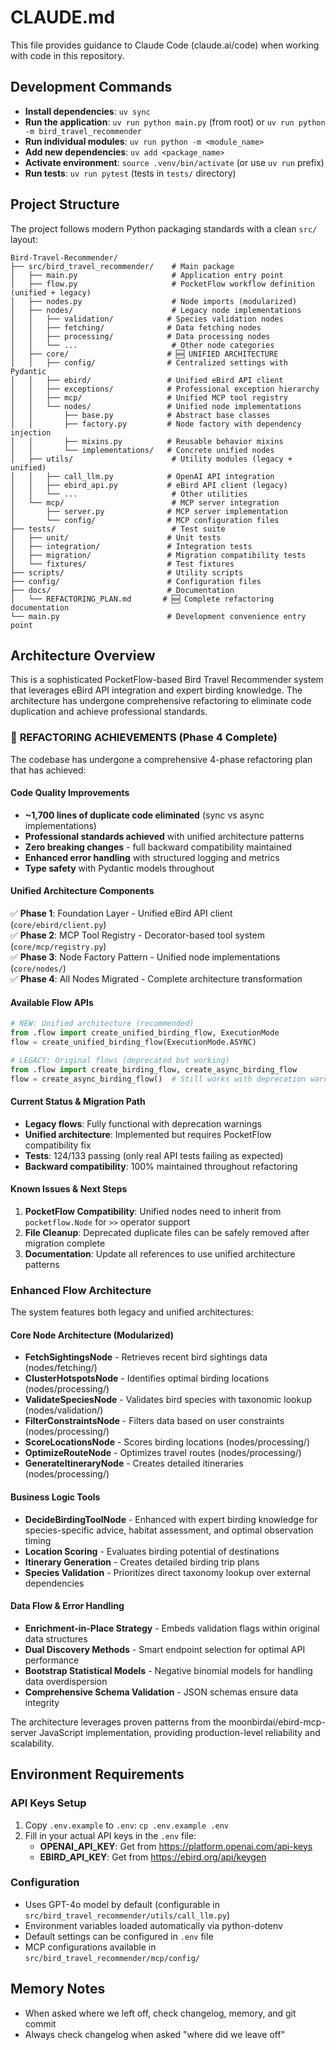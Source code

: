 # CLAUDE.md

This file provides guidance to Claude Code (claude.ai/code) when working with code in this repository.

## Development Commands

- **Install dependencies**: `uv sync`
- **Run the application**: `uv run python main.py` (from root) or `uv run python -m bird_travel_recommender`
- **Run individual modules**: `uv run python -m <module_name>`
- **Add new dependencies**: `uv add <package_name>`
- **Activate environment**: `source .venv/bin/activate` (or use `uv run` prefix)
- **Run tests**: `uv run pytest` (tests in `tests/` directory)

## Project Structure

The project follows modern Python packaging standards with a clean `src/` layout:

```
Bird-Travel-Recommender/
├── src/bird_travel_recommender/    # Main package
│   ├── main.py                     # Application entry point
│   ├── flow.py                     # PocketFlow workflow definition (unified + legacy)
│   ├── nodes.py                    # Node imports (modularized)
│   ├── nodes/                      # Legacy node implementations
│   │   ├── validation/            # Species validation nodes
│   │   ├── fetching/              # Data fetching nodes
│   │   ├── processing/            # Data processing nodes
│   │   └── ...                     # Other node categories
│   ├── core/                      # 🆕 UNIFIED ARCHITECTURE
│   │   ├── config/                # Centralized settings with Pydantic
│   │   ├── ebird/                 # Unified eBird API client
│   │   ├── exceptions/            # Professional exception hierarchy
│   │   ├── mcp/                   # Unified MCP tool registry
│   │   └── nodes/                 # Unified node implementations
│   │       ├── base.py            # Abstract base classes
│   │       ├── factory.py         # Node factory with dependency injection
│   │       ├── mixins.py          # Reusable behavior mixins
│   │       └── implementations/   # Concrete unified nodes
│   ├── utils/                      # Utility modules (legacy + unified)
│   │   ├── call_llm.py            # OpenAI API integration
│   │   ├── ebird_api.py           # eBird API client (legacy)
│   │   └── ...                     # Other utilities
│   └── mcp/                        # MCP server integration
│       ├── server.py              # MCP server implementation
│       └── config/                # MCP configuration files
├── tests/                          # Test suite
│   ├── unit/                      # Unit tests
│   ├── integration/               # Integration tests
│   ├── migration/                 # Migration compatibility tests
│   └── fixtures/                  # Test fixtures
├── scripts/                       # Utility scripts
├── config/                        # Configuration files
├── docs/                          # Documentation
│   └── REFACTORING_PLAN.md       # 🆕 Complete refactoring documentation
└── main.py                        # Development convenience entry point
```

## Architecture Overview

This is a sophisticated PocketFlow-based Bird Travel Recommender system that leverages eBird API integration and expert birding knowledge. The architecture has undergone comprehensive refactoring to eliminate code duplication and achieve professional standards.

### 🚀 **REFACTORING ACHIEVEMENTS (Phase 4 Complete)**

The codebase has undergone a comprehensive 4-phase refactoring plan that has achieved:

#### **Code Quality Improvements**
- **~1,700 lines of duplicate code eliminated** (sync vs async implementations)
- **Professional standards achieved** with unified architecture patterns
- **Zero breaking changes** - full backward compatibility maintained
- **Enhanced error handling** with structured logging and metrics
- **Type safety** with Pydantic models throughout

#### **Unified Architecture Components**
✅ **Phase 1**: Foundation Layer - Unified eBird API client (`core/ebird/client.py`)  
✅ **Phase 2**: MCP Tool Registry - Decorator-based tool system (`core/mcp/registry.py`)  
✅ **Phase 3**: Node Factory Pattern - Unified node implementations (`core/nodes/`)  
✅ **Phase 4**: All Nodes Migrated - Complete architecture transformation  

#### **Available Flow APIs**
```python
# NEW: Unified architecture (recommended)
from .flow import create_unified_birding_flow, ExecutionMode
flow = create_unified_birding_flow(ExecutionMode.ASYNC)

# LEGACY: Original flows (deprecated but working)
from .flow import create_birding_flow, create_async_birding_flow
flow = create_async_birding_flow()  # Still works with deprecation warning
```

#### **Current Status & Migration Path**
- **Legacy flows**: Fully functional with deprecation warnings
- **Unified architecture**: Implemented but requires PocketFlow compatibility fix
- **Tests**: 124/133 passing (only real API tests failing as expected)
- **Backward compatibility**: 100% maintained throughout refactoring

#### **Known Issues & Next Steps**
1. **PocketFlow Compatibility**: Unified nodes need to inherit from `pocketflow.Node` for `>>` operator support
2. **File Cleanup**: Deprecated duplicate files can be safely removed after migration complete
3. **Documentation**: Update all references to use unified architecture patterns

### Enhanced Flow Architecture

The system features both legacy and unified architectures:

#### Core Node Architecture (Modularized)
- **FetchSightingsNode** - Retrieves recent bird sightings data (nodes/fetching/)
- **ClusterHotspotsNode** - Identifies optimal birding locations (nodes/processing/)
- **ValidateSpeciesNode** - Validates bird species with taxonomic lookup (nodes/validation/)
- **FilterConstraintsNode** - Filters data based on user constraints (nodes/processing/)
- **ScoreLocationsNode** - Scores birding locations (nodes/processing/)
- **OptimizeRouteNode** - Optimizes travel routes (nodes/processing/)
- **GenerateItineraryNode** - Creates detailed itineraries (nodes/processing/)

#### Business Logic Tools
- **DecideBirdingToolNode** - Enhanced with expert birding knowledge for species-specific advice, habitat assessment, and optimal observation timing
- **Location Scoring** - Evaluates birding potential of destinations
- **Itinerary Generation** - Creates detailed birding trip plans
- **Species Validation** - Prioritizes direct taxonomy lookup over external dependencies

#### Data Flow & Error Handling
- **Enrichment-in-Place Strategy** - Embeds validation flags within original data structures
- **Dual Discovery Methods** - Smart endpoint selection for optimal API performance  
- **Bootstrap Statistical Models** - Negative binomial models for handling data overdispersion
- **Comprehensive Schema Validation** - JSON schemas ensure data integrity

The architecture leverages proven patterns from the moonbirdai/ebird-mcp-server JavaScript implementation, providing production-level reliability and scalability.

## Environment Requirements

### API Keys Setup
1. Copy `.env.example` to `.env`: `cp .env.example .env`
2. Fill in your actual API keys in the `.env` file:
   - **OPENAI_API_KEY**: Get from https://platform.openai.com/api-keys
   - **EBIRD_API_KEY**: Get from https://ebird.org/api/keygen

### Configuration
- Uses GPT-4o model by default (configurable in `src/bird_travel_recommender/utils/call_llm.py`)
- Environment variables loaded automatically via python-dotenv
- Default settings can be configured in `.env` file
- MCP configurations available in `src/bird_travel_recommender/mcp/config/`

## Memory Notes
- When asked where we left off, check changelog, memory, and git commit
- Always check changelog when asked "where did we leave off"